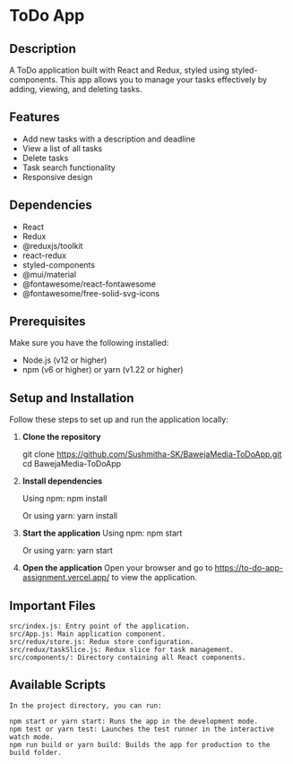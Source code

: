 # ToDo App

## Description

A ToDo application built with React and Redux, styled using styled-components. This app allows you to manage your tasks effectively by adding, viewing, and deleting tasks.

## Features

- Add new tasks with a description and deadline
- View a list of all tasks
- Delete tasks
- Task search functionality
- Responsive design

## Dependencies

- React
- Redux
- @reduxjs/toolkit
- react-redux
- styled-components
- @mui/material
- @fontawesome/react-fontawesome
- @fontawesome/free-solid-svg-icons

## Prerequisites

Make sure you have the following installed:

- Node.js (v12 or higher)
- npm (v6 or higher) or yarn (v1.22 or higher)

## Setup and Installation

Follow these steps to set up and run the application locally:

1. **Clone the repository**

   git clone https://github.com/Sushmitha-SK/BawejaMedia-ToDoApp.git
   cd BawejaMedia-ToDoApp

2. **Install dependencies**

   Using npm:
   npm install

   Or using yarn:
   yarn install

3. **Start the application**
   Using npm:
   npm start

   Or using yarn:
   yarn start

4. **Open the application**
   Open your browser and go to https://to-do-app-assignment.vercel.app/ to view the application.

## Important Files

    src/index.js: Entry point of the application.
    src/App.js: Main application component.
    src/redux/store.js: Redux store configuration.
    src/redux/taskSlice.js: Redux slice for task management.
    src/components/: Directory containing all React components.

## Available Scripts

    In the project directory, you can run:

    npm start or yarn start: Runs the app in the development mode.
    npm test or yarn test: Launches the test runner in the interactive watch mode.
    npm run build or yarn build: Builds the app for production to the build folder.
